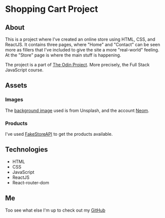 # Shopping Cart Project

## About
This is a project where I've created an online store using HTML, CSS, and ReactJS. 
It contains three pages, where "Home" and "Contact" can be seen more as fillers that I've included to give the site a more "real-world" feeling. 
At the "Store" page is where the main stuff is happening. 

The project is a part of [The Odin Project](https://theodinproject.com/). More precisely, the Full Stack JavaScript course. 

## Assets
### Images
The [background image](https://unsplash.com/photos/a-person-standing-on-top-of-a-cliff-207NEuFvjlg) used is from Unsplash, and the account [Neom](https://unsplash.com/@neom). 

### Products
I've used [FakeStoreAPI](https://fakestoreapi.com/) to get the products available. 

## Technologies
* HTML
* CSS
* JavaScript
* ReactJS
* React-router-dom

## Me
Too see what else I'm up to check out my [GitHub](https://github.com/Nudd3)